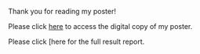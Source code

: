 Thank you for reading my poster!

Please click [here](ArielDong_ISPOR2024/ISPOR_2024_Poster_FINAL.pdf) to access the digital copy of my poster.

Please click [here for the full result report.


